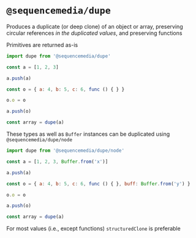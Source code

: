 # `@sequencemedia/dupe`

Produces a duplicate (or deep clone) of an object or array, preserving circular references _in the duplicated values_, and preserving functions

Primitives are returned as-is

```javascript
import dupe from '@sequencemedia/dupe'

const a = [1, 2, 3]

a.push(a)

const o = { a: 4, b: 5, c: 6, func () { } }

o.o = o

a.push(o)

const array = dupe(a)
```

These types as well as `Buffer` instances can be duplicated using `@sequencemedia/dupe/node`

```javascript
import dupe from '@sequencemedia/dupe/node'

const a = [1, 2, 3, Buffer.from('x')]

a.push(a)

const o = { a: 4, b: 5, c: 6, func () { }, buff: Buffer.from('y') }

o.o = o

a.push(o)

const array = dupe(a)
```

For most values (i.e., except functions) `structuredClone` is preferable
